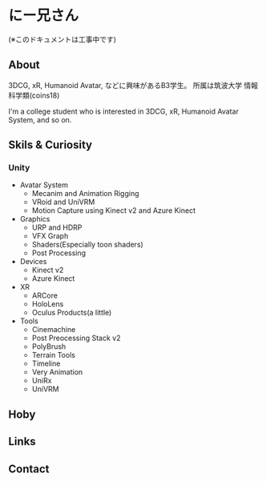 # にー兄さん
(※このドキュメントは工事中です)

## About

3DCG, xR, Humanoid Avatar, などに興味があるB3学生。
所属は筑波大学 情報科学類(coins18)

I'm a college student who is interested in 3DCG, xR, Humanoid Avatar System, and so on.

## Skils & Curiosity

### Unity

- Avatar System
  - Mecanim and Animation Rigging
  - VRoid and UniVRM
  - Motion Capture using Kinect v2 and Azure Kinect
- Graphics
  - URP and HDRP
  - VFX Graph
  - Shaders(Especially toon shaders)
  - Post Processing
- Devices
  - Kinect v2
  - Azure Kinect
- XR
  - ARCore
  - HoloLens
  - Oculus Products(a little)
- Tools
  - Cinemachine
  - Post Preocessing Stack v2
  - PolyBrush
  - Terrain Tools
  - Timeline
  - Very Animation
  - UniRx
  - UniVRM

## Hoby

## Links

## Contact
